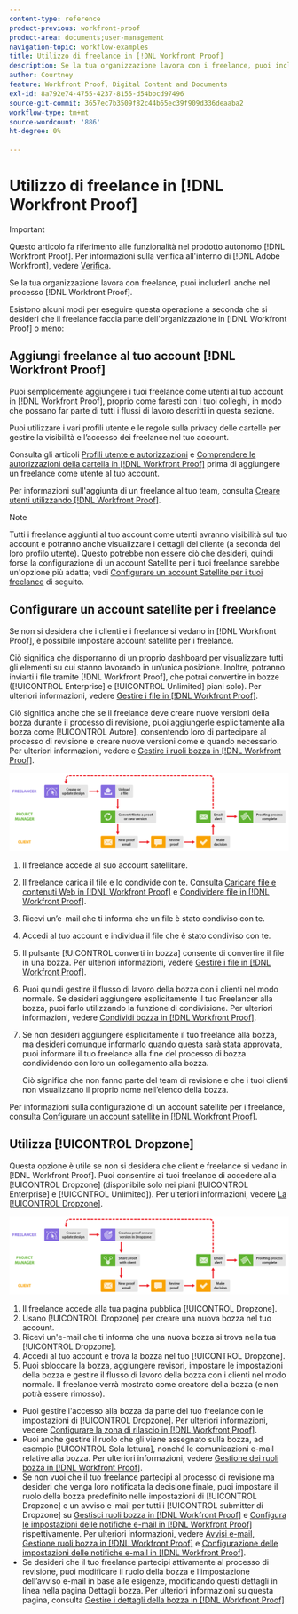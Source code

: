 ```yaml
---
content-type: reference
product-previous: workfront-proof
product-area: documents;user-management
navigation-topic: workflow-examples
title: Utilizzo di freelance in [!DNL Workfront Proof]
description: Se la tua organizzazione lavora con i freelance, puoi includerli anche nel processo  [!DNL Workfront Proof] .
author: Courtney
feature: Workfront Proof, Digital Content and Documents
exl-id: 8a792e74-4755-4237-8155-d54bbcd97496
source-git-commit: 3657ec7b3509f82c44b65ec39f909d336deaaba2
workflow-type: tm+mt
source-wordcount: '886'
ht-degree: 0%

---
```


# Utilizzo di freelance in [!DNL Workfront Proof]

>[!IMPORTANT]
>
>Questo articolo fa riferimento alle funzionalità nel prodotto autonomo [!DNL Workfront Proof]. Per informazioni sulla verifica all&#39;interno di [!DNL Adobe Workfront], vedere [Verifica](../../../review-and-approve-work/proofing/proofing.md).

Se la tua organizzazione lavora con freelance, puoi includerli anche nel processo [!DNL Workfront Proof].

Esistono alcuni modi per eseguire questa operazione a seconda che si desideri che il freelance faccia parte dell&#39;organizzazione in [!DNL Workfront Proof] o meno:

## Aggiungi freelance al tuo account [!DNL Workfront Proof]

Puoi semplicemente aggiungere i tuoi freelance come utenti al tuo account in [!DNL Workfront Proof], proprio come faresti con i tuoi colleghi, in modo che possano far parte di tutti i flussi di lavoro descritti in questa sezione.

Puoi utilizzare i vari profili utente e le regole sulla privacy delle cartelle per gestire la visibilità e l’accesso dei freelance nel tuo account.

Consulta gli articoli [Profili utente e autorizzazioni](https://support.workfront.com/hc/https://support.workfront.com/hc/en-us/articles/115004087428-User-profiles-and-permissions) e [Comprendere le autorizzazioni della cartella in [!DNL Workfront Proof]](../../../workfront-proof/wp-work-proofsfiles/organize-your-work/folder-permissions.md) prima di aggiungere un freelance come utente al tuo account.

Per informazioni sull&#39;aggiunta di un freelance al tuo team, consulta [Creare utenti utilizzando [!DNL Workfront Proof]](../../../workfront-proof/wp-mnguserscontacts/users/create-users.md).

>[!NOTE]
>
>Tutti i freelance aggiunti al tuo account come utenti avranno visibilità sul tuo account e potranno anche visualizzare i dettagli del cliente (a seconda del loro profilo utente). Questo potrebbe non essere ciò che desideri, quindi forse la configurazione di un account Satellite per i tuoi freelance sarebbe un&#39;opzione più adatta; vedi [Configurare un account Satellite per i tuoi freelance](https://support.workfront.com/knowledge/articles/115004259868/en-us?brand_id=662728&return_to=%2Fhc%2Fen-us%2Farticles%2F115004259868#Option-B---set-up-a-satellite-account-for-your-freelancers) di seguito.

## Configurare un account satellite per i freelance

Se non si desidera che i clienti e i freelance si vedano in [!DNL Workfront Proof], è possibile impostare account satellite per i freelance.

Ciò significa che disporranno di un proprio dashboard per visualizzare tutti gli elementi su cui stanno lavorando in un’unica posizione. Inoltre, potranno inviarti i file tramite [!DNL Workfront Proof], che potrai convertire in bozze ([!UICONTROL Enterprise] e [!UICONTROL Unlimited] piani solo). Per ulteriori informazioni, vedere [Gestire i file in [!DNL Workfront Proof]](../../../workfront-proof/wp-work-proofsfiles/manage-your-work/manage-files.md).

Ciò significa anche che se il freelance deve creare nuove versioni della bozza durante il processo di revisione, puoi aggiungerle esplicitamente alla bozza come [!UICONTROL Autore], consentendo loro di partecipare al processo di revisione e creare nuove versioni come e quando necessario. Per ulteriori informazioni, vedere e [Gestire i ruoli bozza in [!DNL Workfront Proof]](../../../workfront-proof/wp-work-proofsfiles/share-proofs-and-files/manage-proof-roles.md).

![freelancers_-_option_B.png](assets/freelancers_-_option_B.png)

1. Il freelance accede al suo account satellitare.
1. Il freelance carica il file e lo condivide con te. Consulta [Caricare file e contenuti Web in [!DNL Workfront Proof]](../../../workfront-proof/wp-work-proofsfiles/create-proofs-and-files/upload-files-web-content.md) e [Condividere file in [!DNL Workfront Proof]](../../../workfront-proof/wp-work-proofsfiles/share-proofs-and-files/share-files.md).

1. Ricevi un’e-mail che ti informa che un file è stato condiviso con te.
1. Accedi al tuo account e individua il file che è stato condiviso con te.
1. Il pulsante [!UICONTROL converti in bozza] consente di convertire il file in una bozza. Per ulteriori informazioni, vedere [Gestire i file in [!DNL Workfront Proof]](../../../workfront-proof/wp-work-proofsfiles/manage-your-work/manage-files.md).
1. Puoi quindi gestire il flusso di lavoro della bozza con i clienti nel modo normale. Se desideri aggiungere esplicitamente il tuo Freelancer alla bozza, puoi farlo utilizzando la funzione di condivisione. Per ulteriori informazioni, vedere [Condividi bozza in [!DNL Workfront Proof]](../../../workfront-proof/wp-work-proofsfiles/share-proofs-and-files/share-proof.md).
1. Se non desideri aggiungere esplicitamente il tuo freelance alla bozza, ma desideri comunque informarlo quando questa sarà stata approvata, puoi informare il tuo freelance alla fine del processo di bozza condividendo con loro un collegamento alla bozza.

   Ciò significa che non fanno parte del team di revisione e che i tuoi clienti non visualizzano il proprio nome nell’elenco della bozza.

Per informazioni sulla configurazione di un account satellite per i freelance, consulta [Configurare un account satellite in [!DNL Workfront Proof]](../../../workfront-proof/wp-acct-admin/satellite-accounts/configure-sat-acct-in-wp.md).

## Utilizza [!UICONTROL Dropzone]

Questa opzione è utile se non si desidera che client e freelance si vedano in [!DNL Workfront Proof]. Puoi consentire ai tuoi freelance di accedere alla [!UICONTROL Dropzone] (disponibile solo nei piani [!UICONTROL Enterprise] e [!UICONTROL Unlimited]). Per ulteriori informazioni, vedere [La [!UICONTROL Dropzone]](../../../workfront-proof/wp-work-proofsfiles/create-proofs-and-files/dropzone.md).

![freelancers_-_option_C_-_dropzone.png](assets/freelancers_-_option_C_-_dropzone.png)

1. Il freelance accede alla tua pagina pubblica [!UICONTROL Dropzone].
1. Usano [!UICONTROL Dropzone] per creare una nuova bozza nel tuo account.
1. Ricevi un&#39;e-mail che ti informa che una nuova bozza si trova nella tua [!UICONTROL Dropzone].
1. Accedi al tuo account e trova la bozza nel tuo [!UICONTROL Dropzone].
1. Puoi sbloccare la bozza, aggiungere revisori, impostare le impostazioni della bozza e gestire il flusso di lavoro della bozza con i clienti nel modo normale. Il freelance verrà mostrato come creatore della bozza (e non potrà essere rimosso).

* Puoi gestire l&#39;accesso alla bozza da parte del tuo freelance con le impostazioni di [!UICONTROL Dropzone]. Per ulteriori informazioni, vedere [Configurare la zona di rilascio in [!DNL Workfront Proof]](../../../workfront-proof/wp-acct-admin/account-settings/configure-dropzone-in-wp.md).
* Puoi anche gestire il ruolo che gli viene assegnato sulla bozza, ad esempio [!UICONTROL Sola lettura], nonché le comunicazioni e-mail relative alla bozza. Per ulteriori informazioni, vedere [Gestione dei ruoli bozza in [!DNL Workfront Proof]](../../../workfront-proof/wp-work-proofsfiles/share-proofs-and-files/manage-proof-roles.md).
* Se non vuoi che il tuo freelance partecipi al processo di revisione ma desideri che venga loro notificata la decisione finale, puoi impostare il ruolo della bozza predefinito nelle impostazioni di [!UICONTROL Dropzone] e un avviso e-mail per tutti i [!UICONTROL submitter di Dropzone] su [Gestisci ruoli bozza in [!DNL Workfront Proof]](../../../workfront-proof/wp-work-proofsfiles/share-proofs-and-files/manage-proof-roles.md) e [Configura le impostazioni delle notifiche e-mail in [!DNL Workfront Proof]](../../../workfront-proof/wp-emailsntfctns/email-alerts/config-email-notification-settings-wp.md) rispettivamente. Per ulteriori informazioni, vedere [Avvisi e-mail,](https://support.workfront.com/hc/en-us/sections/115000911867-Email-alerts) [Gestione ruoli bozza in [!DNL Workfront Proof]](../../../workfront-proof/wp-work-proofsfiles/share-proofs-and-files/manage-proof-roles.md) e [Configurazione delle impostazioni delle notifiche e-mail in [!DNL Workfront Proof]](../../../workfront-proof/wp-emailsntfctns/email-alerts/config-email-notification-settings-wp.md).
* Se desideri che il tuo freelance partecipi attivamente al processo di revisione, puoi modificare il ruolo della bozza e l’impostazione dell’avviso e-mail in base alle esigenze, modificando questi dettagli in linea nella pagina Dettagli bozza. Per ulteriori informazioni su questa pagina, consulta [Gestire i dettagli della bozza in [!DNL Workfront Proof]](../../../workfront-proof/wp-work-proofsfiles/manage-your-work/manage-proof-details.md)
